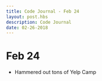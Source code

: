 ```yaml
---
title: Code Journal - Feb 24
layout: post.hbs
description: Code Journal
date: 02-26-2018
---
```

# Feb 24

- Hammered out tons of Yelp Camp